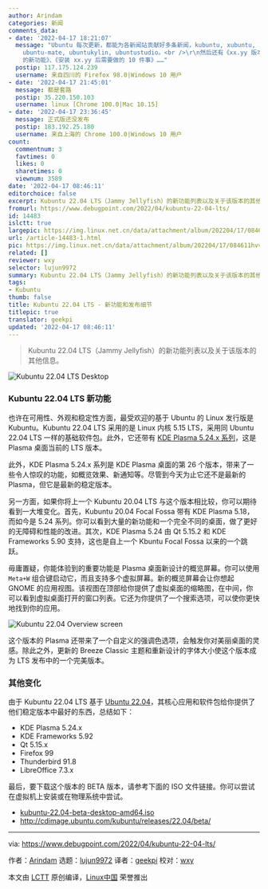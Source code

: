 ```yaml
---
author: Arindam
categories: 新闻
comments_data:
- date: '2022-04-17 18:21:07'
  message: "Ubuntu 每次更新，都能为各新闻站贡献好多条新闻，kubuntu, xubuntu, lubuntu, ubuntu-gnome, ubuntu-budgie,
    ubuntu-mate, ubuntukylin, ubuntustudio。<br />\r\n然后还有《xx.yy 版本的新特性》、《即将到来 xx.yy
    的新功能》、《安装 xx.yy 后需要做的 10 件事》……"
  postip: 117.175.124.239
  username: 来自四川的 Firefox 98.0|Windows 10 用户
- date: '2022-04-17 21:45:01'
  message: 都是套路
  postip: 35.220.150.103
  username: linux [Chrome 100.0|Mac 10.15]
- date: '2022-04-17 23:36:45'
  message: 正式版还没发布
  postip: 183.192.25.180
  username: 来自上海的 Chrome 100.0|Windows 10 用户
count:
  commentnum: 3
  favtimes: 0
  likes: 0
  sharetimes: 0
  viewnum: 3589
date: '2022-04-17 08:46:11'
editorchoice: false
excerpt: Kubuntu 22.04 LTS（Jammy Jellyfish）的新功能列表以及关于该版本的其他信息。
fromurl: https://www.debugpoint.com/2022/04/kubuntu-22-04-lts/
id: 14483
islctt: true
largepic: https://img.linux.net.cn/data/attachment/album/202204/17/084611hvvvv698dvmavvv9.jpg
url: /article-14483-1.html
pic: https://img.linux.net.cn/data/attachment/album/202204/17/084611hvvvv698dvmavvv9.jpg.thumb.jpg
related: []
reviewer: wxy
selector: lujun9972
summary: Kubuntu 22.04 LTS（Jammy Jellyfish）的新功能列表以及关于该版本的其他信息。
tags:
- Kubuntu
thumb: false
title: Kubuntu 22.04 LTS - 新功能和发布细节
titlepic: true
translator: geekpi
updated: '2022-04-17 08:46:11'
---
```



> 
> Kubuntu 22.04 LTS（Jammy Jellyfish）的新功能列表以及关于该版本的其他信息。
> 
> 
> 


![Kubuntu 22.04 LTS Desktop](/data/attachment/album/202204/17/084611hvvvv698dvmavvv9.jpg)


### Kubuntu 22.04 LTS 新功能


也许在可用性、外观和稳定性方面，最受欢迎的基于 Ubuntu 的 Linux 发行版是 Kubuntu。Kubuntu 22.04 LTS 采用的是 Linux 内核 5.15 LTS，采用同 Ubuntu 22.04 LTS 一样的基础软件包。此外，它还带有 [KDE Plasma 5.24.x 系列](https://www.debugpoint.com/2022/03/kde-plasma-5-24-review/)，这是 Plasma 桌面当前的 LTS 版本。


此外，KDE Plasma 5.24.x 系列是 KDE Plasma 桌面的第 26 个版本，带来了一些令人惊叹的功能，如概览效果、新通知等。尽管到今天为止它还不是最新的 Plasma，但它是最新的稳定版本。


另一方面，如果你将上一个 Kubuntu 20.04 LTS 与这个版本相比较，你可以期待看到一大堆变化。首先，Kubuntu 20.04 Focal Fossa 带有 KDE Plasma 5.18，而如今是 5.24 系列。你可以看到大量的新功能和一个完全不同的桌面，做了更好的无障碍和性能的改进。其次，KDE Plasma 5.24 由 Qt 5.15.2 和 KDE Frameworks 5.90 支持，这也是自上一个 Kbuntu Focal Fossa 以来的一个跳跃。


毋庸置疑，你能体验到的重要功能是 Plasma 桌面新设计的概览屏幕。你可以使用 `Meta+W` 组合键启动它，而且支持多个虚拟屏幕。新的概览屏幕会让你想起 GNOME 的应用视图。该视图在顶部给你提供了虚拟桌面的缩略图，在中间，你可以看到虚拟桌面打开的窗口列表。它还为你提供了一个搜索选项，可以使你更快地找到你的应用。


![Kubuntu 22.04 Overview screen](/data/attachment/album/202204/17/084611jz0uma3ctszxar0j.jpg)


这个版本的 Plasma 还带来了一个自定义的强调色选项，会触发你对美丽桌面的灵感。除此之外，更新的 Breeze Classic 主题和重新设计的字体大小使这个版本成为 LTS 发布中的一个完美版本。


### 其他变化


由于 Kubuntu 22.04 LTS 基于 [Ubuntu 22.04](https://www.debugpoint.com/2022/01/ubuntu-22-04-lts/)，其核心应用和软件包给你提供了他们稳定版本中最好的东西，总结如下：


* KDE Plasma 5.24.x
* KDE Frameworks 5.92
* Qt 5.15.x
* Firefox 99
* Thunderbird 91.8
* LibreOffice 7.3.x


最后，要下载这个版本的 BETA 版本，请参考下面的 ISO 文件链接。你可以尝试在虚拟机上安装或在物理系统中尝试。


* [kubuntu-22.04-beta-desktop-amd64.iso](http://cdimage.ubuntu.com/kubuntu/releases/22.04/beta/kubuntu-22.04-beta-desktop-amd64.iso)
* <http://cdimage.ubuntu.com/kubuntu/releases/22.04/beta/>




---


via: <https://www.debugpoint.com/2022/04/kubuntu-22-04-lts/>


作者：[Arindam](https://www.debugpoint.com/author/admin1/) 选题：[lujun9972](https://github.com/lujun9972) 译者：[geekpi](https://github.com/geekpi) 校对：[wxy](https://github.com/wxy)


本文由 [LCTT](https://github.com/LCTT/TranslateProject) 原创编译，[Linux中国](https://linux.cn/) 荣誉推出